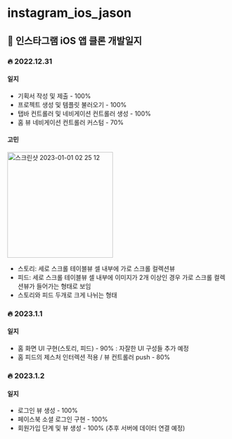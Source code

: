 # instagram_ios_jason

## 📝 인스타그램 iOS 앱 클론 개발일지

### 🔥 2022.12.31 

#### 일지
* 기획서 작성 및 제출 - 100%
* 프로젝트 생성 및 템플릿 불러오기 - 100%
* 탭바 컨트롤러 및 네비게이션 컨트롤러 생성 - 100%
* 홈 뷰 네비게이션 컨트롤러 커스텀 - 70%

#### 고민
<img width="240" alt="스크린샷 2023-01-01 02 25 12" src="https://user-images.githubusercontent.com/108998071/210151234-98f96ee1-520c-416c-990f-e64a141c46f1.png">

* 스토리: 세로 스크롤 테이블뷰 셀 내부에 가로 스크롤 컬렉션뷰
* 피드: 세로 스크롤 테이블뷰 셀 내부에 이미지가 2개 이상인 경우 가로 스크롤 컬렉션뷰가 들어가는 형태로 보임
* 스토리와 피드 두개로 크게 나뉘는 형태

### 🔥 2023.1.1 

#### 일지
* 홈 화면 UI 구현(스토리, 피드) - 90% : 자잘한 UI 구성들 추가 예정
* 홈 피드의 제스처 인터렉션 적용 / 뷰 컨트롤러 push - 80%

### 🔥 2023.1.2 

#### 일지
* 로그인 뷰 생성 - 100%
* 페이스북 소셜 로그인 구현 - 100%
* 회원가입 단계 및 뷰 생성 - 100% (추후 서버에 데이터 연결 예정)
